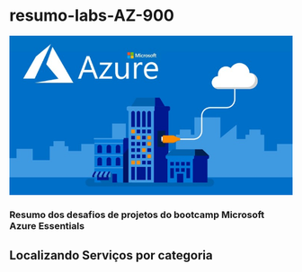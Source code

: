 # resumo-labs-AZ-900

![alt text](assets/2202518_37a7_2.jpg)
### Resumo dos desafios de projetos do bootcamp Microsoft Azure Essentials

## Localizando Serviços por categoria
